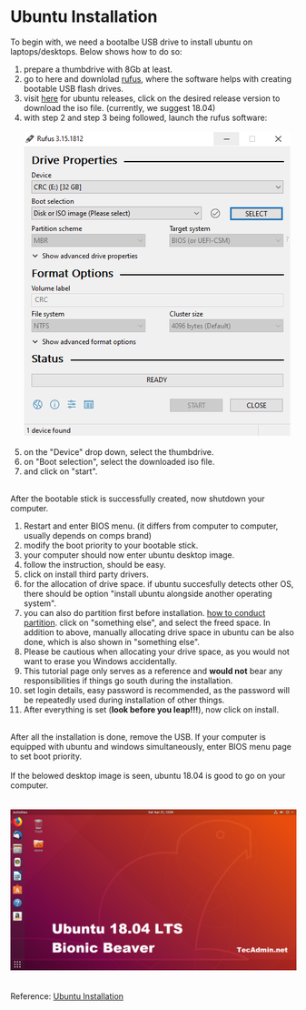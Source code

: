 # Ubuntu Installation
To begin with, we need a bootalbe USB drive to install ubuntu on laptops/desktops. Below shows how to do so:</br>
1. prepare a thumbdrive with 8Gb at least.</br>
2. go to here and downlolad [rufus](https://rufus.ie/en/), where the software helps with creating bootable USB flash drives.</br>
3. visit [here](https://releases.ubuntu.com/) for ubuntu releases, click on the desired release version to download the iso file. (currently, we suggest 18.04)</br>
4. with step 2 and step 3 being followed, launch the rufus software:</br></br>![alt text](https://github.com/HKPolyU-UAV/How-to-install-everything/blob/main/medias/rufus.png)</br></br>
5. on the "Device" drop down, select the thumbdrive. </br>
6. on "Boot selection", select the downloaded iso file.</br>
7. and click on "start". </br></br>

After the bootable stick is successfully created, now shutdown your computer.<br/>
1. Restart and enter BIOS menu. (it differs from computer to computer, usually depends on comps brand)<br/>
2. modify the boot priority to your bootable stick. </br>
3. your computer should now enter ubuntu desktop image. </br>
4. follow the instruction, should be easy. </br>
5. click on install third party drivers. </br>
6. for the allocation of drive space. if ubuntu succesfully detects other OS, there should be option "install ubuntu alongside another operating system". </br>
7. you can also do partition first before installation. [how to conduct partition](https://www.techadvisor.com/how-to/windows/partition-windows-10-3679598/). click on "something else", and select the freed space. In addition to above, manually allocating drive space in ubuntu can be also done, which is also shown in "something else". </br>
8. Please be cautious when allocating your drive space, as you would not want to erase you Windows accidentally. </br>
9. This tutorial page only serves as a reference and **would not** bear any responsibilities if things go south during the installation.</br>
10. set login details, easy password is recommended, as the password will be repeatedly used during installation of other things.</br>
11. After everything is set (**look before you leap!!!**), now click on install. </br></br>

After all the installation is done, remove the USB. If your computer is equipped with ubuntu and windows simultaneously, enter BIOS menu page to set boot priority. </br></br>
If the belowed desktop image is seen, ubuntu 18.04 is good to go on your computer.</br></br></br>
![alt text](https://github.com/HKPolyU-UAV/How-to-install-everything/blob/main/medias/ubuntu.png)</br></br></br>
Reference: [Ubuntu Installation](https://ubuntu.com/tutorials/install-ubuntu-desktop#1-overview)



